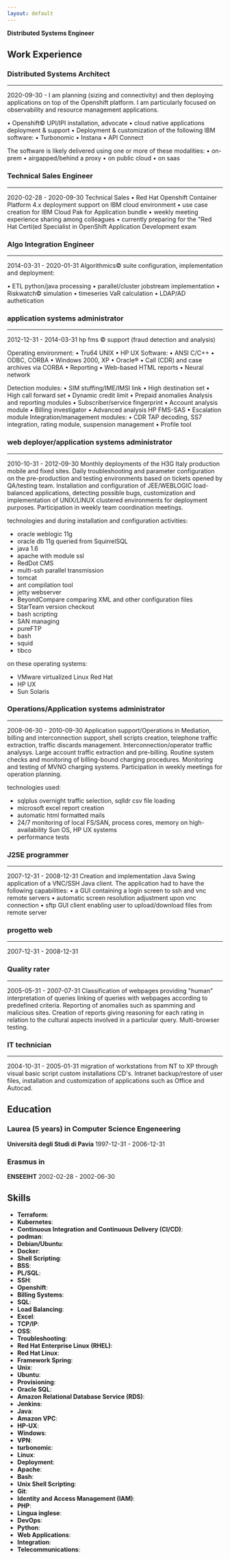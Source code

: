 ```yaml
---
layout: default
---
```


<!-- # Michele Orlandi -->
**Distributed Systems Engineer**

<!-- - 📧 michele.orlandi@gmail.com
- 📞 
- 🌐 []()
- 📍 , IT -->

<!-- ### Profiles
- [LinkedIn](https://www.linkedin.com/in/micheleorlandi/): micheleorlandi
- [Twitter](https://twitter.com/mik3llo): mik3llo -->

## Work Experience
### Distributed Systems Architect
****
2020-09-30 - 
I am planning (sizing and connectivity) and then deploying applications on top of the Openshift platform. I am particularly focused on observability and resource management applications.

• Openshift© UPI/IPI installation, advocate
• cloud native applications deployment & support
• Deployment & customization of the following IBM software:
• Turbonomic
• Instana
• API Connect

The software is likely delivered using one or more of these modalities:
• on-prem
• airgapped/behind a proxy
• on public cloud
• on saas

### Technical Sales Engineer
****
2020-02-28 - 2020-09-30
Technical Sales
• Red Hat Openshift Container Platform 4.x deployment support on IBM cloud
environment
• use case creation for IBM Cloud Pak for Application bundle
• weekly meeting experience sharing among colleagues
• currently preparing for the "Red Hat Certi(ed Specialist in OpenShift Application
Development exam

### Algo Integration Engineer
****
2014-03-31 - 2020-01-31
Algorithmics© suite configuration, implementation and deployment:

• ETL python/java processing
• parallel/cluster jobstream implementation
• Riskwatch© simulation
• timeseries VaR calculation
• LDAP/AD authetication

### application systems administrator
****
2012-12-31 - 2014-03-31
hp fms © support (fraud detection and analysis)

Operating environment:
• Tru64 UNIX
• HP UX
Software:
• ANSI C/C++
• ODBC, CORBA
• Windows 2000, XP
• Oracle®
• Call (CDR) and case archives via CORBA
• Reporting
• Web-based HTML reports
• Neural network

Detection modules:
• SIM stuffing/IME/IMSI link
• High destination set
• High call forward set
• Dynamic credit limit
• Prepaid anomalies
Analysis and reporting modules
• Subscriber/service fingerprint
• Account analysis module
• Billing investigator
• Advanced analysis HP FMS-SAS
• Escalation module
Integration/management modules:
• CDR TAP decoding, SS7 integration, rating module, 
suspension management
• Profile tool

### web deployer/application systems administrator
****
2010-10-31 - 2012-09-30
Monthly deployments of the H3G Italy production mobile and fixed sites. Daily troubleshooting and parameter configuration on the pre-production and testing environments based on tickets opened by QA/testing team. 
Installation and configuration of JEE/WEBLOGIC load-balanced applications, detecting possible bugs, customization and implementation of UNIX/LINUX clustered environments for deployment purposes.
Participation in weekly team coordination meetings.

technologies and during installation and configuration activities:
- oracle weblogic 11g 
- oracle db 11g queried from SquirrelSQL 
- java 1.6
- apache with module ssl
- RedDot CMS
- multi-ssh parallel transmission
- tomcat
- ant compilation tool
- jetty webserver
- BeyondCompare comparing XML and other configuration files
- StarTeam version checkout
- bash scripting
- SAN managing
- pureFTP
- bash
- squid
- tibco

on these operating systems:
- VMware virtualized Linux Red Hat
- HP UX
- Sun Solaris

### Operations/Application systems administrator
****
2008-06-30 - 2010-09-30
Application support/Operations in Mediation, billing and interconnection support, shell scripts creation, telephone traffic extraction, traffic discards management.
Interconnection/operator traffic analysys. Large account traffic extraction and pre-billing. Routine system checks and monitoring of billing-bound charging procedures.
Monitoring and testing of MVNO charging systems.
Participation in weekly meetings for operation planning.

technologies used:
- sqlplus overnight traffic selection, sqlldr csv file loading
- microsoft excel report creation
- automatic html formatted mails
- 24/7 monitoring of local FS/SAN, process cores, memory on high-availability Sun OS, HP UX systems
- performance tests

### J2SE programmer
****
2007-12-31 - 2008-12-31
Creation and implementation Java Swing application of a VNC/SSH Java client. The application had to have the following capabilities:
• a GUI containing a login screen to ssh and vnc remote servers
• automatic screen resolution adjustment upon vnc connection
• sftp GUI client enabling user to upload/download files from remote server

### progetto web
****
2007-12-31 - 2008-12-31


### Quality rater
****
2005-05-31 - 2007-07-31
Classification of webpages providing "human" interpretation of queries linking of queries with webpages according to predefined criteria. Reporting of anomalies such as spamming and malicious sites. Creation of reports giving reasoning for each rating in relation to the cultural aspects involved in a particular query. Multi-browser testing.

### IT technician
****
2004-10-31 - 2005-01-31
migration of workstations from NT to XP through visual basic script custom installations CD's. Intranet backup/restore of user files, installation and customization of applications such as Office and Autocad.


## Education
### Laurea (5 years) in Computer Science Engeneering
**Università degli Studi di Pavia**
1997-12-31 - 2006-12-31

### Erasmus in 
**ENSEEIHT**
2002-02-28 - 2002-06-30


## Skills
- **Terraform**: 
- **Kubernetes**: 
- **Continuous Integration and Continuous Delivery (CI/CD)**: 
- **podman**: 
- **Debian/Ubuntu**: 
- **Docker**: 
- **Shell Scripting**: 
- **BSS**: 
- **PL/SQL**: 
- **SSH**: 
- **Openshift**: 
- **Billing Systems**: 
- **SQL**: 
- **Load Balancing**: 
- **Excel**: 
- **TCP/IP**: 
- **OSS**: 
- **Troubleshooting**: 
- **Red Hat Enterprise Linux (RHEL)**: 
- **Red Hat Linux**: 
- **Framework Spring**: 
- **Unix**: 
- **Ubuntu**: 
- **Provisioning**: 
- **Oracle SQL**: 
- **Amazon Relational Database Service (RDS)**: 
- **Jenkins**: 
- **Java**: 
- **Amazon VPC**: 
- **HP-UX**: 
- **Windows**: 
- **VPN**: 
- **turbonomic**: 
- **Linux**: 
- **Deployment**: 
- **Apache**: 
- **Bash**: 
- **Unix Shell Scripting**: 
- **Git**: 
- **Identity and Access Management (IAM)**: 
- **PHP**: 
- **Lingua inglese**: 
- **DevOps**: 
- **Python**: 
- **Web Applications**: 
- **Integration**: 
- **Telecommunications**: 
